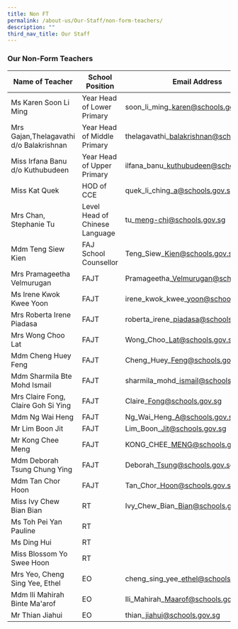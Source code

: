 ```yaml
---
title: Non FT
permalink: /about-us/Our-Staff/non-form-teachers/
description: ""
third_nav_title: Our Staff
---
```

### **Our Non-Form Teachers**

| Name of Teacher | School Position | Email Address |
| -------- | -------- | -------- |
| Ms Karen Soon Li Ming | Year Head of Lower Primary| soon\_li\_ming\_karen@schools.gov.sg | 
|Mrs Gajan,Thelagavathi d/o Balakrishnan| Year Head of Middle Primary | thelagavathi\_balakrishnan@schools.gov.sg |
|Miss Irfana Banu d/o Kuthubudeen | Year Head of Upper Primary | ilfana\_banu\_kuthubudeen@schools.gov.sg
|Miss Kat Quek| HOD of CCE | quek\_li\_ching\_a@schools.gov.sg |
| Mrs Chan, Stephanie Tu | Level Head of Chinese Language | tu\_meng-chi@schools.gov.sg | 
| Mdm Teng Siew Kien | FAJ School Counsellor | Teng\_Siew\_Kien@schools.gov.sg | 
|Mrs Pramageetha Velmurugan| FAJT | Pramageetha\_Velmurugan@schools.gov.sg | 
| Ms Irene Kwok Kwee Yoon | FAJT | irene\_kwok\_kwee\_yoon@schools.gov.sg | 
| Mrs Roberta Irene Piadasa | FAJT | roberta\_irene\_piadasa@schools.gov.sg | 
| Mrs Wong Choo Lat | FAJT | Wong\_Choo\_Lat@schools.gov.sg |
| Mdm Cheng Huey Feng | FAJT | Cheng\_Huey\_Feng@schools.gov.sg |
| Mdm Sharmila Bte Mohd Ismail | FAJT | sharmila\_mohd\_ismail@schools.gov.sg | 
| Mrs Claire Fong, Claire Goh Si Ying | FAJT |Claire\_Fong@schools.gov.sg |
| Mdm Ng Wai Heng | FAJT | Ng\_Wai\_Heng\_A@schools.gov.sg | 
| Mr Lim Boon Jit | FAJT | Lim\_Boon\_Jit@schools.gov.sg |
| Mr Kong Chee Meng | FAJT | KONG\_CHEE\_MENG@schools.gov.sg | 
| Mdm Deborah Tsung Chung Ying | FAJT | Deborah\_Tsung@schools.gov.sg | 
| Mdm Tan Chor Hoon | FAJT | Tan\_Chor\_Hoon@schools.gov.sg | 
|Miss Ivy Chew Bian Bian | RT | Ivy\_Chew\_Bian\_Bian@schools.gov.sg |
| Ms Toh Pei Yan Pauline | RT | 
| Ms Ding Hui | RT | 
|Miss Blossom Yo Swee Hoon| RT
| Mrs Yeo, Cheng Sing Yee, Ethel | EO | cheng\_sing\_yee\_ethel@schools.gov.sg |
| Mdm Ili Mahirah Binte Ma'arof |  EO | Ili\_Mahirah\_Maarof@schools.gov.sg | 
| Mr Thian Jiahui | EO | thian\_jiahui@schools.gov.sg |